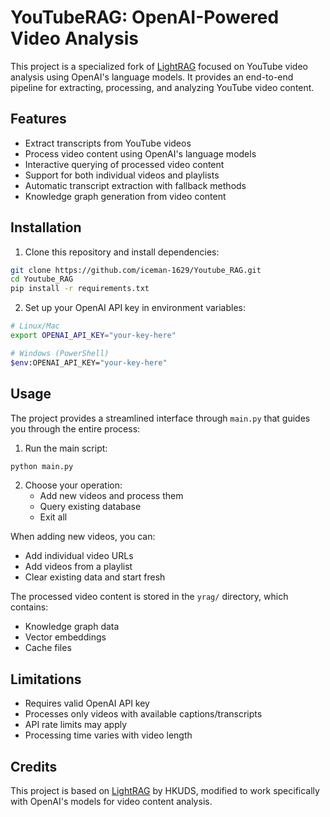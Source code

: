 # YouTubeRAG: OpenAI-Powered Video Analysis

This project is a specialized fork of [LightRAG](https://github.com/HKUDS/LightRAG) focused on YouTube video analysis using OpenAI's language models. It provides an end-to-end pipeline for extracting, processing, and analyzing YouTube video content.

## Features

- Extract transcripts from YouTube videos
- Process video content using OpenAI's language models
- Interactive querying of processed video content
- Support for both individual videos and playlists
- Automatic transcript extraction with fallback methods
- Knowledge graph generation from video content

## Installation

1. Clone this repository and install dependencies:
```bash
git clone https://github.com/iceman-1629/Youtube_RAG.git
cd Youtube_RAG
pip install -r requirements.txt
```

2. Set up your OpenAI API key in environment variables:
```bash
# Linux/Mac
export OPENAI_API_KEY="your-key-here"

# Windows (PowerShell)
$env:OPENAI_API_KEY="your-key-here"
```

## Usage

The project provides a streamlined interface through `main.py` that guides you through the entire process:

1. Run the main script:
```bash
python main.py
```

2. Choose your operation:
   - Add new videos and process them
   - Query existing database
   - Exit all

When adding new videos, you can:
- Add individual video URLs
- Add videos from a playlist
- Clear existing data and start fresh

The processed video content is stored in the `yrag/` directory, which contains:
- Knowledge graph data
- Vector embeddings
- Cache files

## Limitations

- Requires valid OpenAI API key
- Processes only videos with available captions/transcripts
- API rate limits may apply
- Processing time varies with video length

## Credits

This project is based on [LightRAG](https://github.com/HKUDS/LightRAG) by HKUDS, modified to work specifically with OpenAI's models for video content analysis.
